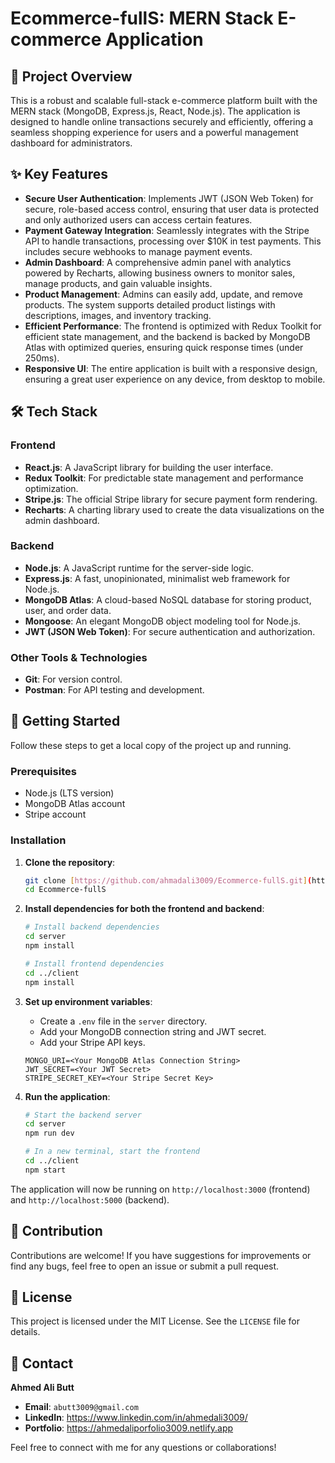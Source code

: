 # Ecommerce-fullS: MERN Stack E-commerce Application

## 📝 Project Overview

This is a robust and scalable full-stack e-commerce platform built with the MERN stack (MongoDB, Express.js, React, Node.js). The application is designed to handle online transactions securely and efficiently, offering a seamless shopping experience for users and a powerful management dashboard for administrators.

## ✨ Key Features

* **Secure User Authentication**: Implements JWT (JSON Web Token) for secure, role-based access control, ensuring that user data is protected and only authorized users can access certain features.
* **Payment Gateway Integration**: Seamlessly integrates with the Stripe API to handle transactions, processing over $10K in test payments. This includes secure webhooks to manage payment events.
* **Admin Dashboard**: A comprehensive admin panel with analytics powered by Recharts, allowing business owners to monitor sales, manage products, and gain valuable insights.
* **Product Management**: Admins can easily add, update, and remove products. The system supports detailed product listings with descriptions, images, and inventory tracking.
* **Efficient Performance**: The frontend is optimized with Redux Toolkit for efficient state management, and the backend is backed by MongoDB Atlas with optimized queries, ensuring quick response times (under 250ms).
* **Responsive UI**: The entire application is built with a responsive design, ensuring a great user experience on any device, from desktop to mobile.

## 🛠️ Tech Stack

### Frontend
* **React.js**: A JavaScript library for building the user interface.
* **Redux Toolkit**: For predictable state management and performance optimization.
* **Stripe.js**: The official Stripe library for secure payment form rendering.
* **Recharts**: A charting library used to create the data visualizations on the admin dashboard.

### Backend
* **Node.js**: A JavaScript runtime for the server-side logic.
* **Express.js**: A fast, unopinionated, minimalist web framework for Node.js.
* **MongoDB Atlas**: A cloud-based NoSQL database for storing product, user, and order data.
* **Mongoose**: An elegant MongoDB object modeling tool for Node.js.
* **JWT (JSON Web Token)**: For secure authentication and authorization.

### Other Tools & Technologies
* **Git**: For version control.
* **Postman**: For API testing and development.

## 🚀 Getting Started

Follow these steps to get a local copy of the project up and running.

### Prerequisites

* Node.js (LTS version)
* MongoDB Atlas account
* Stripe account

### Installation

1.  **Clone the repository**:
    ```bash
    git clone [https://github.com/ahmadali3009/Ecommerce-fullS.git](https://github.com/ahmadali3009/Ecommerce-fullS.git)
    cd Ecommerce-fullS
    ```

2.  **Install dependencies for both the frontend and backend**:
    ```bash
    # Install backend dependencies
    cd server
    npm install

    # Install frontend dependencies
    cd ../client
    npm install
    ```

3.  **Set up environment variables**:
    * Create a `.env` file in the `server` directory.
    * Add your MongoDB connection string and JWT secret.
    * Add your Stripe API keys.

    ```
    MONGO_URI=<Your MongoDB Atlas Connection String>
    JWT_SECRET=<Your JWT Secret>
    STRIPE_SECRET_KEY=<Your Stripe Secret Key>
    ```

4.  **Run the application**:
    ```bash
    # Start the backend server
    cd server
    npm run dev

    # In a new terminal, start the frontend
    cd ../client
    npm start
    ```

The application will now be running on `http://localhost:3000` (frontend) and `http://localhost:5000` (backend).

## 🤝 Contribution

Contributions are welcome! If you have suggestions for improvements or find any bugs, feel free to open an issue or submit a pull request.

## 📄 License

This project is licensed under the MIT License. See the `LICENSE` file for details.

## 📧 Contact

**Ahmed Ali Butt**
* **Email**: `abutt3009@gmail.com`
* **LinkedIn**: https://www.linkedin.com/in/ahmedali3009/
* **Portfolio**: https://ahmedaliporfolio3009.netlify.app

Feel free to connect with me for any questions or collaborations!
